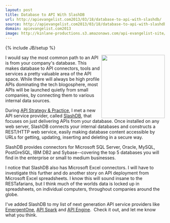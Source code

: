 ```yaml
---
layout: post
title: Database to API With SlashDB
url: http://apievangelist.com2013/03/18/database-to-api-with-slashdb/
source: http://apievangelist.com2013/03/18/database-to-api-with-slashdb/
domain: apievangelist.com2013
image: http://kinlane-productions.s3.amazonaws.com/api-evangelist-site/blog/slashdb-logo.png
---
```

{% include JB/setup %}<p>
     <a href="http://www.slashdb.com/" target="_blank"><img src="https://s3.amazonaws.com/kinlane-productions/api-service-providers/slashdb/slashdb-logo.png"  width="200" align="right" /></a>
</p>
<p>
     I would say the most common path to an API is from your company's database. This makes database to API connectors, tools and services a pretty valuable area of the API space. While there will always be high profile APIs dominating the tech blogosphere, most APIs will be launched quietly from small companies, by connecting them to various internal data sources.
</p>
<p>
     During <a href="http://www.apistrategyconference.com/" target="_blank">API Strategy &amp; Practice</a>, I met a new API service provider, called <a href="http://www.slashdb.com/" target="_blank">SlashDB</a>, that focuses on just delivering APIs from your database. Once installed on any web server, SlashDB connects your internal databases and constructs a REST/HTTP web service, easily making database content accessible by URLs for getting, updating, inserting and deleting in a secure way.
</p>
<p>
     SlashDB provides connectors for Microsoft SQL Server, Oracle, MySQL, PostGreSQL, IBM DB2 and Sybase--covering the top 5 databases you will find in the enterprise or small to medium businesses.
</p>
<p>
     I notice that SlashDB also has Microsoft Excel connectors. I will have to investigate this further and do another story on API deployment from Microsoft Excel spreadsheets. I know this will sound insane to the RESTafarians, but I think much of the worlds data is locked up in spreadsheets, on individual computers, throughout companies around the globe.
</p>
<p>
     I've added SlashDB to my list of next generation API service providers like <a href="http://www.emergentone.com/" target="_blank">EmergentOne</a>, <a href="http://apispark.com/" target="_blank">API Spark</a> and <a href="https://apiengine.io/" target="_blank">API Engine</a>.  Check it out, and let me know what you think.
</p>
